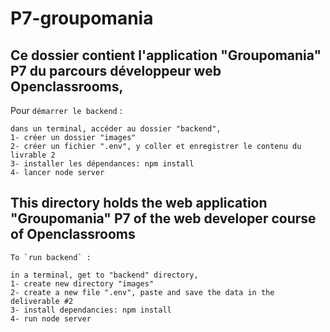 # P7-groupomania

## Ce dossier contient l'application "Groupomania" P7 du parcours développeur web Openclassrooms,


Pour `démarrer le backend` :

    dans un terminal, accéder au dossier "backend",
    1- créer un dossier "images"
    2- créer un fichier ".env", y coller et enregistrer le contenu du livrable 2
    3- installer les dépendances: npm install
    4- lancer node server


## This directory holds the web application "Groupomania" P7 of the web developer course of Openclassrooms

    To `run backend` :

    in a terminal, get to "backend" directory,
    1- create new directory "images"
    2- create a new file ".env", paste and save the data in the deliverable #2 
    3- install dependancies: npm install
    4- run node server
